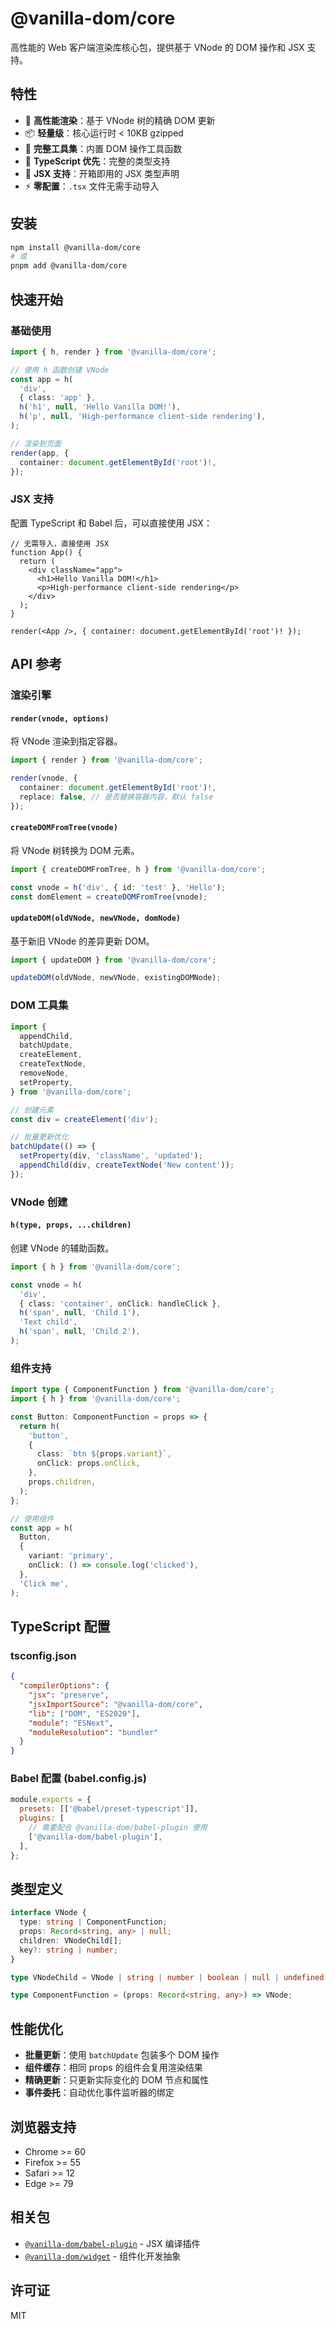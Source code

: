 # @vanilla-dom/core

高性能的 Web 客户端渲染库核心包，提供基于 VNode 的 DOM 操作和 JSX 支持。

## 特性

- 🚀 **高性能渲染**：基于 VNode 树的精确 DOM 更新
- 📦 **轻量级**：核心运行时 < 10KB gzipped
- 🔧 **完整工具集**：内置 DOM 操作工具函数
- 📘 **TypeScript 优先**：完整的类型支持
- 🎯 **JSX 支持**：开箱即用的 JSX 类型声明
- ⚡ **零配置**：`.tsx` 文件无需手动导入

## 安装

```bash
npm install @vanilla-dom/core
# 或
pnpm add @vanilla-dom/core
```

## 快速开始

### 基础使用

```typescript
import { h, render } from '@vanilla-dom/core';

// 使用 h 函数创建 VNode
const app = h(
  'div',
  { class: 'app' },
  h('h1', null, 'Hello Vanilla DOM!'),
  h('p', null, 'High-performance client-side rendering'),
);

// 渲染到页面
render(app, {
  container: document.getElementById('root')!,
});
```

### JSX 支持

配置 TypeScript 和 Babel 后，可以直接使用 JSX：

```tsx
// 无需导入，直接使用 JSX
function App() {
  return (
    <div className="app">
      <h1>Hello Vanilla DOM!</h1>
      <p>High-performance client-side rendering</p>
    </div>
  );
}

render(<App />, { container: document.getElementById('root')! });
```

## API 参考

### 渲染引擎

#### `render(vnode, options)`

将 VNode 渲染到指定容器。

```typescript
import { render } from '@vanilla-dom/core';

render(vnode, {
  container: document.getElementById('root')!,
  replace: false, // 是否替换容器内容，默认 false
});
```

#### `createDOMFromTree(vnode)`

将 VNode 树转换为 DOM 元素。

```typescript
import { createDOMFromTree, h } from '@vanilla-dom/core';

const vnode = h('div', { id: 'test' }, 'Hello');
const domElement = createDOMFromTree(vnode);
```

#### `updateDOM(oldVNode, newVNode, domNode)`

基于新旧 VNode 的差异更新 DOM。

```typescript
import { updateDOM } from '@vanilla-dom/core';

updateDOM(oldVNode, newVNode, existingDOMNode);
```

### DOM 工具集

```typescript
import {
  appendChild,
  batchUpdate,
  createElement,
  createTextNode,
  removeNode,
  setProperty,
} from '@vanilla-dom/core';

// 创建元素
const div = createElement('div');

// 批量更新优化
batchUpdate(() => {
  setProperty(div, 'className', 'updated');
  appendChild(div, createTextNode('New content'));
});
```

### VNode 创建

#### `h(type, props, ...children)`

创建 VNode 的辅助函数。

```typescript
import { h } from '@vanilla-dom/core';

const vnode = h(
  'div',
  { class: 'container', onClick: handleClick },
  h('span', null, 'Child 1'),
  'Text child',
  h('span', null, 'Child 2'),
);
```

### 组件支持

```typescript
import type { ComponentFunction } from '@vanilla-dom/core';
import { h } from '@vanilla-dom/core';

const Button: ComponentFunction = props => {
  return h(
    'button',
    {
      class: `btn ${props.variant}`,
      onClick: props.onClick,
    },
    props.children,
  );
};

// 使用组件
const app = h(
  Button,
  {
    variant: 'primary',
    onClick: () => console.log('clicked'),
  },
  'Click me',
);
```

## TypeScript 配置

### tsconfig.json

```json
{
  "compilerOptions": {
    "jsx": "preserve",
    "jsxImportSource": "@vanilla-dom/core",
    "lib": ["DOM", "ES2020"],
    "module": "ESNext",
    "moduleResolution": "bundler"
  }
}
```

### Babel 配置 (babel.config.js)

```javascript
module.exports = {
  presets: [['@babel/preset-typescript']],
  plugins: [
    // 需要配合 @vanilla-dom/babel-plugin 使用
    ['@vanilla-dom/babel-plugin'],
  ],
};
```

## 类型定义

```typescript
interface VNode {
  type: string | ComponentFunction;
  props: Record<string, any> | null;
  children: VNodeChild[];
  key?: string | number;
}

type VNodeChild = VNode | string | number | boolean | null | undefined;

type ComponentFunction = (props: Record<string, any>) => VNode;
```

## 性能优化

- **批量更新**：使用 `batchUpdate` 包装多个 DOM 操作
- **组件缓存**：相同 props 的组件会复用渲染结果
- **精确更新**：只更新实际变化的 DOM 节点和属性
- **事件委托**：自动优化事件监听器的绑定

## 浏览器支持

- Chrome >= 60
- Firefox >= 55
- Safari >= 12
- Edge >= 79

## 相关包

- [`@vanilla-dom/babel-plugin`](../babel-plugin) - JSX 编译插件
- [`@vanilla-dom/widget`](../widget) - 组件化开发抽象

## 许可证

MIT
